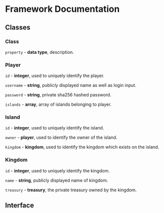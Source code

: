 # Framework Documentation
## Classes
### Class
`property` - **data type**, description.
### Player
`id` - **integer**, used to uniquely identify the player.

`username` - **string**, publicly displayed name as well as login input.

`password` - **string**, private sha256 hashed password.

`islands` - **array<Island>**, array of islands belonging to player.
### Island
`id` - **integer**, used to uniquely identify the island.

`owner` - **player**, used to identify the owner of the island.

`kingdom` - **kingdom**, used to identify the kingdom which exists on the island.
### Kingdom
`id` - **integer**, used to uniquely identify the kingdom.

`name` - **string**, publicly displayed name of kingdom.

`treasury` - **treasury**, the private treasury owned by the kingdom.
## Interface
